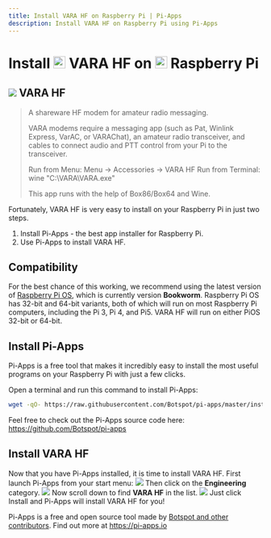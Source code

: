 ```yaml
---
title: Install VARA HF on Raspberry Pi | Pi-Apps
description: Install VARA HF on Raspberry Pi using Pi-Apps
---
```

<div class="simple-install-content content">

# Install <img src="/img/app-icons/VARA HF/icon-64.png" height=24> VARA HF on <img src=/img/other-icons/raspberrypi-icon.svg height=24> Raspberry Pi

## <img src="/img/app-icons/VARA HF/icon-64.png"> VARA HF
> A shareware HF modem for amateur radio messaging.
> 
> VARA modems require a messaging app (such as Pat, Winlink Express, VarAC, or VARAChat), an amateur radio transceiver, and cables to connect audio and PTT control from your Pi to the transceiver.
> 
> Run from Menu: Menu -> Accessories -> VARA HF
> Run from Terminal: wine "C:\VARA\VARA.exe"
> 
> This app runs with the help of Box86/Box64 and Wine.

Fortunately, VARA HF is very easy to install on your Raspberry Pi in just two steps.
1. Install Pi-Apps - the best app installer for Raspberry Pi.
2. Use Pi-Apps to install VARA HF.
</div>
<div class="simple-install-content content">

## Compatibility
For the best chance of this working, we recommend using the latest version of [Raspberry Pi OS](https://www.raspberrypi.com/software/), which is currently version **Bookworm**.
Raspberry Pi OS has 32-bit and 64-bit variants, both of which will run on most Raspberry Pi computers, including the Pi 3, Pi 4, and Pi5.
VARA HF will run on either PiOS 32-bit or 64-bit.
</div>
<div class="simple-install-content content">

## Install Pi-Apps

Pi-Apps is a free tool that makes it incredibly easy to install the most useful programs on your Raspberry Pi with just a few clicks.

Open a terminal and run this command to install Pi-Apps:
```bash
wget -qO- https://raw.githubusercontent.com/Botspot/pi-apps/master/install | bash
```
Feel free to check out the Pi-Apps source code here: https://github.com/Botspot/pi-apps
</div>
<div class="simple-install-content content">

## Install VARA HF

Now that you have Pi-Apps installed, it is time to install VARA HF.
First launch Pi-Apps from your start menu:
<img src="/img/start-menu.png">
Then click on the <b>Engineering</b> category.
<img src="/img/category-selections/Engineering.png">
Now scroll down to find <b>VARA HF</b> in the list.
<img src="/img/app-icons/VARA HF/app-selection.png">
Just click Install and Pi-Apps will install VARA HF for you!
</div>
<div class="simple-install-content content">

Pi-Apps is a free and open source tool made by [Botspot and other contributors](/about/#contributors). Find out more at https://pi-apps.io
</div>
